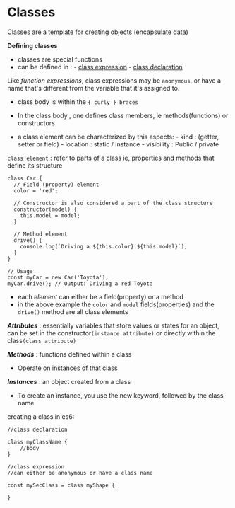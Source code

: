 # Classes

Classes are a template for creating objects (encapsulate data)

**__Defining classes__**

- classes are special functions
- can be defined in :
        - [class expression](https://developer.mozilla.org/en-US/docs/Web/JavaScript/Reference/Operators/class)
        - [class declaration](https://developer.mozilla.org/en-US/docs/Web/JavaScript/Reference/Statements/class)

Like _function expressions_, class expressions may be `anonymous`, or have a name that's different from the variable that it's assigned to.

-  class body is within the `{ curly } braces`

- In the class body , one defines class members, ie methods(functions) or constructors

- a class element can be characterized by this aspects: 
        - kind : (getter, setter or field)
        - location : static / instance
        - visibility : Public / private


`class element` : refer to parts of a class ie, properties and methods that define its structure

```
class Car {
  // Field (property) element
  color = 'red';

  // Constructor is also considered a part of the class structure
  constructor(model) {
    this.model = model;
  }

  // Method element
  drive() {
    console.log(`Driving a ${this.color} ${this.model}`);
  }
}

// Usage
const myCar = new Car('Toyota');
myCar.drive(); // Output: Driving a red Toyota
```

- each _element_ can either be a field(property) or a method
- in the above example the `color` and `model` fields(properties) and the `drive()` method are all class elements

**_Attributes_** : essentially variables that store values or states for an object, can
 be set in the constructor`(instance attribute)` or directly within the class`(class attribute)`

**_Methods_** : functions defined within a class

- Operate on instances of that class

**_Instances_** : an object created from a class
- To create an instance, you use the new keyword, followed by the class name

creating a class in es6:
```
//class declaration

class myClassName {
    //body
}

//class expression
//can either be anonymous or have a class name

const mySecClass = class myShape {

}
```